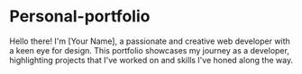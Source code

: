 # Personal-portfolio
Hello there! I'm [Your Name], a passionate and creative web developer with a keen eye for design. This portfolio showcases my journey as a developer, highlighting projects that I've worked on and skills I've honed along the way.
